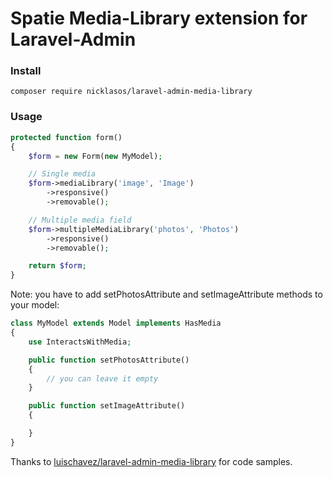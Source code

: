 Spatie Media-Library extension for Laravel-Admin
======

### Install

```
composer require nicklasos/laravel-admin-media-library
```

### Usage
```php
protected function form()
{
    $form = new Form(new MyModel);

    // Single media
    $form->mediaLibrary('image', 'Image')
        ->responsive()
        ->removable();

    // Multiple media field
    $form->multipleMediaLibrary('photos', 'Photos')
        ->responsive()
        ->removable();

    return $form;
}
```

Note: you have to add setPhotosAttribute and setImageAttribute methods to your model:
```php
class MyModel extends Model implements HasMedia
{
    use InteractsWithMedia;

    public function setPhotosAttribute()
    {
        // you can leave it empty
    }

    public function setImageAttribute()
    {

    }
}
```

Thanks to [luischavez/laravel-admin-media-library](https://github.com/luischavez/laravel-admin-media-library) for code samples.

